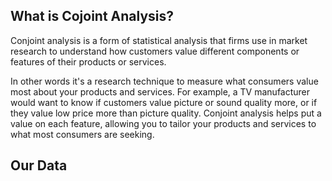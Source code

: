 ## What is Cojoint Analysis?
Conjoint analysis is a form of statistical analysis that firms use in market research to understand how customers value different components or features of their products or services. 

In other words it's a research technique to measure what consumers value most about your products and services. For example, a TV manufacturer would want to know if customers value picture or sound quality more, or if they value low price more than picture quality. Conjoint analysis helps put a value on each feature, allowing you to tailor your products and services to what most consumers are seeking.

## Our Data 

